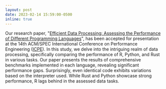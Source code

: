 ```yaml
---
layout: post
date: 2023-02-14 15:59:00-0500
inline: true
---
```


Our research paper, "[Efficient Data Processing: Assessing the Performance of Different Programming Languages](https://dl.acm.org/doi/abs/10.1145/3578245.3584691)", has been accepted for presentation at the 14th ACM/SPEC International Conference on Performance Engineering ([ICPE](https://icpe2023.spec.org/)). In this study, we delve into the intriguing realm of data processing, specifically comparing the performance of R, Python, and Rust in various tasks. Our paper presents the results of comprehensive benchmarks implemented in each language, revealing significant performance gaps. Surprisingly, even identical code exhibits variations based on the interpreter used. While Rust and Python showcase strong performance, R lags behind in the assessed data tasks.